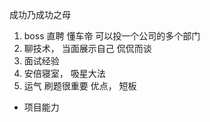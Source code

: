 成功乃成功之母

1. boss 直聘 懂车帝
    可以投一个公司的多个部门
2. 聊技术， 当面展示自己 侃侃而谈 
3. 面试经验
4. 安倍寝室， 吸星大法
5. 运气 刷题很重要 优点， 短板


- 项目能力
